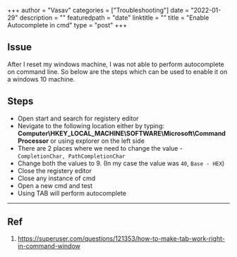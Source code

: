 +++
author = "Vasav"
categories = ["Troubleshooting"]
date = "2022-01-29"
description = ""
featuredpath = "date"
linktitle = ""
title = "Enable Autocomplete in cmd"
type = "post"
+++

## Issue
After I reset my windows machine, I was not able to perform autocomplete on command line. So below are the steps which can be used to enable it on a windows 10 machine. 

## Steps 
* Open start and search for registery editor
* Nevigate to the following location either by typing: **Computer\HKEY_LOCAL_MACHINE\SOFTWARE\Microsoft\Command Processor** or using explorer on the left side
* There are 2 places where we need to change the value - ```CompletionChar, PathCompletionChar```
* Change both the values to 9. (In my case the value was ```40```, ```Base - HEX```)
* Close the registery editor
* Close any instance of cmd
* Open a new cmd and test
* Using TAB will perform autocomplete
___

## Ref
1. https://superuser.com/questions/121353/how-to-make-tab-work-right-in-command-window
